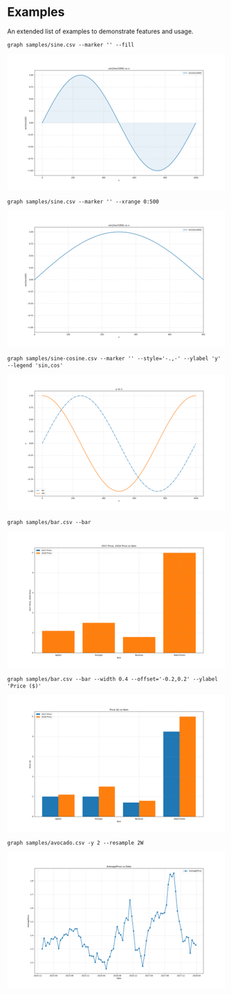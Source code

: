 # Examples
An extended list of examples to demonstrate features and usage.

```
graph samples/sine.csv --marker '' --fill
```

![example-01](screenshots/example-01.png)

```
graph samples/sine.csv --marker '' --xrange 0:500
```

![example-02](screenshots/example-02.png)

```
graph samples/sine-cosine.csv --marker '' --style='-.,-' --ylabel 'y' --legend 'sin,cos'
```

![example-03](screenshots/example-03.png)

```
graph samples/bar.csv --bar
```

![example-04](screenshots/example-04.png)

```
graph samples/bar.csv --bar --width 0.4 --offset='-0.2,0.2' --ylabel 'Price ($)'
```

![example-05](screenshots/example-05.png)

```
graph samples/avocado.csv -y 2 --resample 2W
```

![example-06](screenshots/example-06.png)
